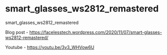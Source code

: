 # smart_glasses_ws2812_remastered
smart_glasses_ws2812_remastered

Blog post - https://facelesstech.wordpress.com/2020/11/07/smart-glasses-ws2812-remastered/

Youtube - https://youtu.be/3v3_WHVow6U
